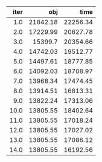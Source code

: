|   iter |        obj |       time |
| ------:| ----------:| ----------:|
|  $1.0$ | $21842.18$ | $22256.34$ |
|  $2.0$ | $17229.99$ | $20627.78$ |
|  $3.0$ |  $15399.7$ | $20354.66$ |
|  $4.0$ | $14742.03$ | $19512.77$ |
|  $5.0$ | $14497.61$ | $18777.85$ |
|  $6.0$ | $14092.03$ | $18708.97$ |
|  $7.0$ | $13968.34$ | $17474.45$ |
|  $8.0$ | $13914.51$ | $16813.31$ |
|  $9.0$ | $13822.24$ | $17313.06$ |
| $10.0$ | $13805.55$ | $18402.64$ |
| $11.0$ | $13805.55$ | $17018.24$ |
| $12.0$ | $13805.55$ | $17027.02$ |
| $13.0$ | $13805.55$ | $17086.12$ |
| $14.0$ | $13805.55$ | $16192.56$ |

